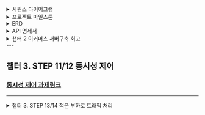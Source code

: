 <details><summary> 시퀀스 다이어그램
</summary>

#### 상품/지갑
  ![e-commerce 시퀀스다이어그램 - 상품/지갑](https://github.com/nullsector12/ecommerce/blob/master/product.png)

  #### 주문/결제
  ![e-commerce 시퀀스다이어그램 - 주문/결제](https://github.com/nullsector12/ecommerce/blob/master/order.png)

  #### 상위상품/장바구니
  ![e-commerce 시퀀스다이어그램 - 상위상품/장바구니](https://github.com/nullsector12/ecommerce/blob/master/cart.png)
</details>

<details><summary> 프로젝트 마일스톤
</summary>
  
### [마일스톤](https://github.com/users/nullsector12/projects/1)
</details>

<details><summary> ERD
</summary>

### ![e-commerce ERD](https://github.com/nullsector12/ecommerce/blob/master/%E1%84%89%E1%85%B3%E1%84%8F%E1%85%B3%E1%84%85%E1%85%B5%E1%86%AB%E1%84%89%E1%85%A3%E1%86%BA%202024-07-19%20%E1%84%8B%E1%85%A9%E1%84%92%E1%85%AE%202.50.51.png)
</details>

<details><summary> API 명세서
</summary>

### [e-commerce API명세서](https://docs.google.com/spreadsheets/d/1JDhCTSviH_lqee0DRvM07r79nLcOu0u1uzkMXx_34ME/edit?usp=sharing)
</details>

<details><summary> 챕터 2 이커머스 서버구축 회고
</summary>

  일단 결론부터 말하자면 쉽지 않았다. 
일을 하며 한번도 작성해본 적 없는 시퀀스 다이어그램과 같은 설계 문서를 작성하는 것도 쉽지 않았고,
하려고 많이 시도했었지만 결국 현업이 바쁘다, 피곤하다는 핑계로 미루고 미뤘던 온전한 비즈니스 서비스 하나를 처음부터 끝까지 개발해보기,
이건 우리 기수 모든 분들이 그렇겠지만 현업의 일정을 회사에 피해없이 소화하면서도 남은 시간을 짜내서 과제를 해결해야한다는 부담감,
절대적인 시간이 부족하니 잠을 줄여 3~4시간 자거나 그 주에 현생이슈가 있었다면 그 부족한 시간을 밤샘으로 때우고 아침에 출근하면서 깎여가는 체력과 정신력,
결국 시간이 부족하고 급해지니 공부하러 와서 기껏 배운 TDD는 뒷전이 되고 과제 해결을 위한 로직부터 먼저 구현하고 있는 모습도 다시 확인했고... 쉬운게 하나도 없었다.
그래도 완벽하진 않지만 프로젝트 하나를 만들고 나니 다음에는 이렇게 해야겠다 하는 나름의 기준이 생긴 것 같다.
그리고 TDD는 좀 더 연습해야 할 것 같다. 이건 뭐 익숙해지지를 않는다. 테스트 코드 만드는게 더 어려움...
하지만 테스트코드를 작성한 덕분에 로직상 에러도 사전에 쉽게 찾는 경험도 하고, 비즈니스 로직을 구현하기 전에 미리 예외상황에 대해 생각하고 로직을 작성하는 경험도 해서
왜 TDD를 쓰는지는 알 수 있었다. 시간이 모자르기 전 까지는...
챕터 2도 곧 끝나고 이제 10주 과정의 딱 절반 왔는데 남은 5주간 꺾이지 않고 끝까지 잘 마무리하고 싶다. 
</details>
---

## 챕터 3. STEP 11/12 동시성 제어
### [동시성 제어 과제링크](https://velog.io/@nullsector/%ED%95%AD%ED%95%B4%ED%94%8C%EB%9F%AC%EC%8A%A4-%EB%B0%B1%EC%97%94%EB%93%9C-5%EA%B8%B0-Chapter3.-%EB%8B%A4%EC%96%91%ED%95%9C-%EB%8F%99%EC%8B%9C%EC%84%B1-%EB%AC%B8%EC%A0%9C-%ED%95%B4%EA%B2%B0%EB%B2%95-%EC%8B%9C%EB%8F%84)

---

<details> <summary> 챕터 3. STEP 13/14 적은 부하로 트래픽 처리 </summary>

이커머스 에서 대량의 트래픽 발생 시 지연이 발생할 수 있는 조회 쿼리 파악
-

1. 상품 조회 및 필터링

        회원이 입력한 키워드에 따라 상품을 검색하는 기능
        인덱스가 적절히 설정되지 않거나, 복잡한 조회 쿼리를 사용하는 경우 성능 저하 발생 가능성이 높다.

2. 주문 상위상품 조회
     
        일정 일시내의 전체 주문기록 중 중복되는 상품 데이터를 그룹화(group by) 하고, 순서를 정렬(order by) 해야 하기 때문에
        전체 주문기록이 많을수록 시간이 오래걸릴 수 있다.

3. 주문/결제

        결제 과정에서 보통 외부 결제 게이트웨이 통신, 재고 체크, 잔액 체크, 최종 구매 확정 등 여러 단계가 필요.
        이 일련의 과정에서의 지연이 사용자 경험에 큰 영향을 줄 수 있다.

4. 재고 체크

        상품의 재고 상태를 실시간으로 확인하고 업데이트하는 이커머스의 필수 기능.
        판매/환불량이 많거나 재고 관리 시스템의 복잡도에 따라 성능문제가 발생할 수 있다.

캐싱을 통한 성능 개선 분석
-
주문 상위상품 조회

    먼저 캐싱처리 하지 않은 상태에서 순차적으로 100회간 해당 메소드를 부르도록 테스트했다.
    
![이미지](https://github.com/nullsector12/ecommerce/blob/master/image/%ED%99%94%EB%A9%B4%20%EC%BA%A1%EC%B2%98%202024-08-02%20044640.png)

![이미지](https://github.com/nullsector12/ecommerce/blob/master/image/%ED%99%94%EB%A9%B4%20%EC%BA%A1%EC%B2%98%202024-08-02%20044526.png)

 ![결과](https://github.com/nullsector12/ecommerce/blob/master/image/%ED%99%94%EB%A9%B4%20%EC%BA%A1%EC%B2%98%202024-08-02%20044454.png)

    다음 캐싱처리 후 동일하게 순차적으로 100회간 해당 메소드를 부르도록 테스트했다.

![이미지](https://github.com/nullsector12/ecommerce/blob/master/image/%ED%99%94%EB%A9%B4%20%EC%BA%A1%EC%B2%98%202024-08-02%20044555.png)

![결과](https://github.com/nullsector12/ecommerce/blob/master/image/%ED%99%94%EB%A9%B4%20%EC%BA%A1%EC%B2%98%202024-08-02%20044622.png)

    비교결과 캐싱처리X : 17606ms <-> 캐싱처리o : 325ms 로 약 54배 빠른 결과가 나타났다.

</details>

